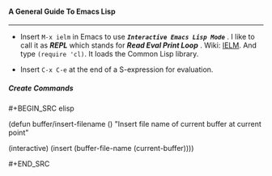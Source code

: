 #### A General Guide To Emacs Lisp
------------

- Insert `M-x ielm` in Emacs to use _**`Interactive Emacs Lisp Mode`**_ . I like to call it as _**REPL**_ which stands for _**Read Eval Print Loop**_ . Wiki: [IELM](http://wikemacs.org/wiki/IELM). And type `(require 'cl)`. It loads the Common Lisp library.

- Insert `C-x C-e` at the end of a S-expression for evaluation.

##### Create Commands

#+BEGIN_SRC elisp

(defun buffer/insert-filename ()
  "Insert file name of current buffer at current point"

  (interactive)
  (insert (buffer-file-name (current-buffer))))

#+END_SRC



